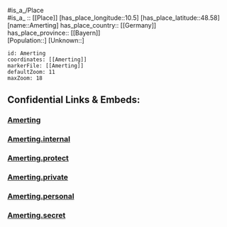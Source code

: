 ﻿---
location: [48.58,10.5] 
mapzoom: [7,12] 
mapmarker: city 
type: City
tags:
- geo/City


SpocWebEntityId: 28799
isDeleted: false
confidential: public

---
#is_a_/Place  
#is_a_ :: [[Place]] 
[has_place_longitude::10.5] 
[has_place_latitude::48.58] 
[name::Amerting] 
has_place_country:: [[Germany]]  
has_place_province:: [[Bayern]]  
[Population::] 
[Unknown::] 


```leaflet
id: Amerting
coordinates: [[Amerting]] 
markerFile: [[Amerting]] 
defaultZoom: 11 
maxZoom: 18
```


## Confidential Links & Embeds: 

### [Amerting](/_public/Earth/Continent/Europe/Europe~Central/Germany/Germany~West/Bayern/counties~Bayern/Dillingen/cities~Dillingen/Dillingen~Donau/City/Amerting.md) 

### [Amerting.internal](/_internal/Earth/Continent/Europe/Europe~Central/Germany/Germany~West/Bayern/counties~Bayern/Dillingen/cities~Dillingen/Dillingen~Donau/City/Amerting.internal.md) 

### [Amerting.protect](/_protect/Earth/Continent/Europe/Europe~Central/Germany/Germany~West/Bayern/counties~Bayern/Dillingen/cities~Dillingen/Dillingen~Donau/City/Amerting.protect.md) 

### [Amerting.private](/_private/Earth/Continent/Europe/Europe~Central/Germany/Germany~West/Bayern/counties~Bayern/Dillingen/cities~Dillingen/Dillingen~Donau/City/Amerting.private.md) 

### [Amerting.personal](/_personal/Earth/Continent/Europe/Europe~Central/Germany/Germany~West/Bayern/counties~Bayern/Dillingen/cities~Dillingen/Dillingen~Donau/City/Amerting.personal.md) 

### [Amerting.secret](/_secret/Earth/Continent/Europe/Europe~Central/Germany/Germany~West/Bayern/counties~Bayern/Dillingen/cities~Dillingen/Dillingen~Donau/City/Amerting.secret.md) 
